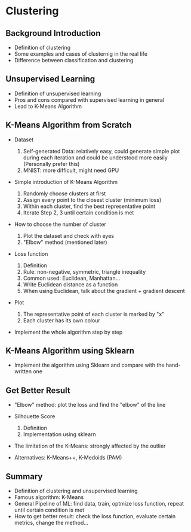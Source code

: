 # Clustering

## Background Introduction
- Definition of clustering
- Some examples and cases of clusternig in the real life
- Difference between classification and clustering

## Unsupervised Learning
- Definition of unsupervised learning
- Pros and cons compared with supervised learning in general
- Lead to K-Means Algorithm

## K-Means Algorithm from Scratch
- Dataset

    1. Self-generated Data: relatively easy, could generate simple plot during each iteration and could be understood more easily (Personally prefer this)
    2. MNIST: more difficult, might need GPU

- Simple introduction of K-Means Algorithm

    1. Randomly choose clusters at first
    2. Assign every point to the closest cluster (minimum loss)
    3. Within each cluster, find the best representative point
    4. Iterate Step 2, 3 until certain condition is met
- How to choose the number of cluster

    1. Plot the dataset and check with eyes
    2. "Elbow" method (mentioned later)
- Loss function

    1. Definition
    2. Rule: non-negative, symmetric, triangle inequality
    3. Common used: Euclidean, Manhattan...
    4. Write Euclidean distance as a function
    5. When using Euclidean, talk about the gradient + gradient descent
- Plot

    1. The representative point of each cluster is marked by "x"
    2. Each cluster has its own colour

- Implement the whole algorithm step by step

## K-Means Algorithm using Sklearn
- Implement the algorithm using Sklearn and compare with the hand-written one

## Get Better Result
- "Elbow" method: plot the loss and find the "elbow" of the line
- Silhouette Score

    1. Definition
    2. Implementation using sklearn
- The limitation of the K-Means: strongly affected by the outlier
- Alternatives: K-Means++, K-Medoids (PAM)

## Summary
- Definition of clustering and unsupervised learning
- Famous algorithm: K-Means
- General Pipeline of ML: find data, train, optmize loss function, repeat until certain condition is met
- How to get better result: check the loss function, evaluate certain metrics, change the method...